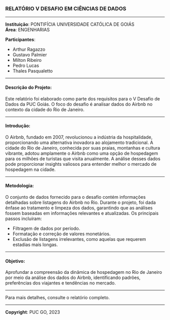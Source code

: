 
### **RELATÓRIO V DESAFIO EM CIÊNCIAS DE DADOS**

---

**Instituição**: PONTIFÍCIA UNIVERSIDADE CATÓLICA DE GOIÁS  
**Área**: ENGENHARIAS  

**Participantes**:
- Arthur Ragazzo
- Gustavo Palmier
- Milton Ribeiro
- Pedro Lucas
- Thales Pasqualetto

---

#### **Descrição do Projeto**:
Este relatório foi elaborado como parte dos requisitos para o V Desafio de Dados da PUC Goiás. O foco do desafio é analisar dados do Airbnb no contexto da cidade do Rio de Janeiro.

---

#### **Introdução**:
O Airbnb, fundado em 2007, revolucionou a indústria da hospitalidade, proporcionando uma alternativa inovadora ao alojamento tradicional. A cidade do Rio de Janeiro, conhecida por suas praias, montanhas e cultura vibrante, adotou amplamente o Airbnb como uma opção de hospedagem para os milhões de turistas que visita anualmente. A análise desses dados pode proporcionar insights valiosos para entender melhor o mercado de hospedagem na cidade.

---

#### **Metodologia**:
O conjunto de dados fornecido para o desafio contém informações detalhadas sobre listagens do Airbnb no Rio. Durante o projeto, foi dada ênfase ao tratamento e limpeza dos dados, garantindo que as análises fossem baseadas em informações relevantes e atualizadas. Os principais passos incluíram:

- Filtragem de dados por período.
- Formatação e correção de valores monetários.
- Exclusão de listagens irrelevantes, como aquelas que requerem estadias mais longas.

---

#### **Objetivo**:
Aprofundar a compreensão da dinâmica de hospedagem no Rio de Janeiro por meio da análise dos dados do Airbnb, identificando padrões, preferências dos viajantes e tendências no mercado.

---

Para mais detalhes, consulte o relatório completo.

---

**Copyright**: PUC GO, 2023
